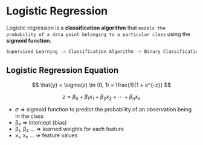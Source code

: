 # Logistic Regression
Logistic regression is a **classification algorithm** that `models the probability of a data point belonging to a particular class` using the **sigmoid function**.

```bash
Supervised Learning -> Classification Algorithm -> Binary Classification | Multi Classification
```

## Logistic Regression Equation

$$
\hat{y} = \sigma(z) \in (0, 1) = \frac{1}{1 + e^{-z}}
$$

$$
z = \beta_0 + \beta_1 x_1 + \beta_2 x_2 + \cdots + \beta_n x_n
$$

- 𝜎 => sigmoid function to predict the probability of an observation being in the class
- β₀ => intercept (bias)
- β₁, β₂ ... => learned weights for each feature
- x₁, x₂ ... => feature values
